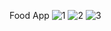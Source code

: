 Food App
![1](https://user-images.githubusercontent.com/124803980/217611630-49111464-ac57-4807-bddd-8651a593f276.PNG)
![2](https://user-images.githubusercontent.com/124803980/217611638-2dfa176f-ce90-4d33-a616-9a909b127759.PNG)
![3](https://user-images.githubusercontent.com/124803980/217611640-9e46ae5f-71d2-4aae-ab8a-e6efe7ea832e.PNG)
